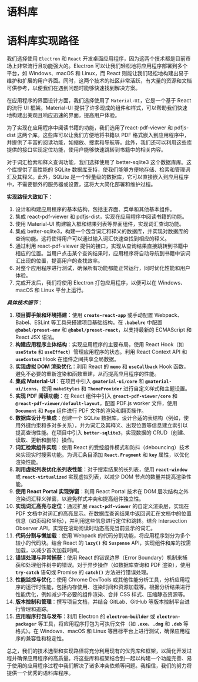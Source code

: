 # 语料库

# 语料库实现路径

我们选择使用 `Electron` 和 `React` 开发桌面应用程序，因为这两个技术都是目前市场上非常流行且功能强大的。Electron 可以让我们轻松地将应用程序部署到多个平台，如 Windows、macOS 和 Linux，而 React 则能让我们轻松地构建出易于维护和扩展的用户界面。同时，这两个技术的社区非常活跃，有大量的资源和文档可供参考，以便我们在遇到问题时能够快速找到解决方案。

在应用程序的界面设计方面，我们选择使用了 `Material-UI`，它是一个基于 React 的流行 UI 框架。Material-UI 提供了许多现成的组件和样式，可以帮助我们快速地构建出美观且响应迅速的界面，提高用户体验。

为了实现在应用程序中阅读书籍的功能，我们选用了react-pdf-viewer 和 pdfjs-dist 这两个库。这些库可以让我们方便地将书籍以 PDF 格式嵌入到应用程序中，并提供了丰富的阅读功能，如缩放、搜索和导航等。此外，我们还可以利用这些库提供的接口实现定位功能，使用户能够快速跳转到书籍中的相关内容。

对于词汇检索和释义查询功能，我们选择使用了 better-sqlite3 这个数据库库。这个库提供了高性能的 SQLite 数据库支持，使我们能够方便地存储、检索和管理词汇及其释义。此外，SQLite 是一个轻量级的数据库，它可以直接嵌入到应用程序中，不需要额外的服务器或设置，这将大大简化部署和维护过程。

**实现路径大致如下**：

1. 设计和构建应用程序的基本结构，包括主界面、菜单和其他基本组件。
2. 集成 react-pdf-viewer 和 pdfjs-dist，实现在应用程序中阅读书籍的功能。
3. 使用 Material-UI 构建输入框和结果列表等界面组件，实现词汇查询功能。
4. 集成 better-sqlite3，构建一个包含词汇和释义的数据库，并实现对数据库的查询功能。这将使得用户可以通过输入词汇快速查找到相应的释义。
5. 通过利用 react-pdf-viewer 提供的接口，实现从查询结果直接跳转到书籍中相应的位置。当用户点击某个查询结果时，应用程序将自动导航到书籍中该词汇出现的位置，提高用户的查找效率。
6. 对整个应用程序进行测试，确保所有功能都能正常运行，同时优化性能和用户体验。
7. 完成开发后，我们将使用 Electron 打包应用程序，以便可以在 Windows、macOS 和 Linux 平台上运行。

***具体技术细节***：

1. **项目脚手架和环境搭建**：使用 **`create-react-app`** 或手动配置 Webpack、Babel、ESLint 等工具来搭建项目基础结构。在 **`.babelrc`** 中配置 **`@babel/preset-env`** 和 **`@babel/preset-react`**，以支持最新的 ECMAScript 和 React JSX 语法。
2. **构建应用程序主体结构**：实现应用程序的主要布局，使用 React Hook（如 **`useState`** 和 **`useEffect`**）管理应用程序的状态。利用 React Context API 和 **`useContext`** Hook 在组件之间共享全局数据。
3. **实现虚拟 DOM 渲染优化**：利用 React 的 **`memo`** 和 **`useCallback`** Hook 函数，避免不必要的重新渲染和函数重建，从而提高应用程序的性能。
4. **集成 Material-UI**：在项目中引入 **`@material-ui/core`** 和 **`@material-ui/icons`**，使用 **`makeStyles`** 和 **`ThemeProvider`** 进行自定义样式和主题设置。
5. **实现 PDF 阅读功能**：在 React 组件中引入 **`@react-pdf-viewer/core`** 和 **`@react-pdf-viewer/default-layout`**，配置 PDF.js worker 文件，使用 **`Document`** 和 **`Page`** 组件进行 PDF 文件的渲染和翻页操作。
6. **数据库设计与集成**：创建一个 SQLite 数据库，设计合适的表结构（例如，使用外键约束和多对多关系），并为词汇及其释义、出现位置等信息建立索引以提高查询性能。在项目中引入 **`better-sqlite3`**，实现数据的 CRUD（创建、读取、更新和删除）操作。
7. **词汇检索组件实现**：使用 React 的受控组件模式和防抖（debouncing）技术来实现实时搜索功能。为词汇条目添加 **`React.Fragment`** 和 **`key`** 属性，以优化渲染性能。
8. **利用虚拟列表优化长列表性能**：对于搜索结果的长列表，使用 **`react-window`** 或 **`react-virtualized`** 实现虚拟列表，以减少 DOM 节点的数量并提高渲染性能。
9. **使用 React Portal 实现弹窗**：利用 React Portal 技术在 DOM 层次结构之外渲染词汇释义弹窗，以避免样式冲突和提高组件独立性。
10. **实现词汇高亮与定位**：通过扩展 **`react-pdf-viewer`** 的自定义渲染层，实现在 PDF 文档中对词汇的高亮显示。在数据库查询结果中返回词汇在文档中的位置信息（如页码和坐标），并利用这些信息进行定位和跳转。结合 Intersection Observer API，实现在滚动阅读时动态高亮当前显示的词汇。
11. **代码分割与懒加载**：使用 Webpack 的代码分割功能，将应用程序划分为多个较小的代码块。结合 React 的 **`lazy()`** 和 **`Suspense`** API，实现组件和库的按需加载，以减少首次加载时间。
12. **错误处理与异常捕获**：使用 React 的错误边界（Error Boundary）机制来捕获和处理组件树中的错误。对于异步操作（如数据库查询和 PDF 渲染），使用 **`try-catch`** 语句或 Promise 的 **`catch()`** 方法进行错误处理。
13. **性能监控与优化**：使用 Chrome DevTools 或其他性能分析工具，分析应用程序的运行时性能，包括内存使用、渲染时间和资源加载等。根据分析结果进行性能优化，例如减少不必要的组件渲染、合并 CSS 样式、压缩静态资源等。
14. **版本控制和管理**：撰写项目文档，并结合 GitLab、GitHub 等版本控制平台进行管理和追踪。
15. **应用程序打包与发布**：利用 Electron 的 **`electron-builder`** 或 **`electron-packager`** 等工具，将应用程序打包为可执行文件（如 **`.exe`**、**`.dmg`** 和 **`.deb`** 等格式）。在 Windows、macOS 和 Linux 等目标平台上进行测试，确保应用程序的兼容性和稳定性。

总之，我们的技术选型和实现路径将充分利用现有的优秀库和框架，以简化开发过程并确保应用程序的高质量。将这些库和框架结合到一起以构建一个功能完善、易于使用的应用程序过程中我们解决了诸多冲突依赖等问题。我相信，我们的努力将提供一个优秀的语料库程序。


